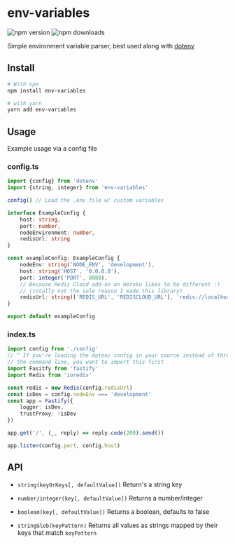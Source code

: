 # env-variables
![npm version](https://img.shields.io/npm/v/env-variables?style=flat-square)
![npm downloads](https://img.shields.io/npm/dt/env-variables?style=flat-square)

Simple environment variable parser, best used along with [dotenv](https://www.npmjs.com/package/dotenv)


## Install

```bash
# With npm
npm install env-variables

# with yarn
yarn add env-variables
```

## Usage

Example usage via a config file

### config.ts

```ts
import {config} from 'dotenv'
import {string, integer} from 'env-variables'

config() // Load the .env file w/ custom variables

interface ExampleConfig {
    host: string,
    port: number,
    nodeEnvironment: number,
    redisUrl: string
}

const exampleConfig: ExampleConfig {
    nodeEnv: string('NODE_ENV', 'development'),
    host: string('HOST', '0.0.0.0'),
    port: integer('PORT', 8080),
    // Because Redis Cloud add-on on Heroku likes to be different :)
    // (totally not the sole reason I made this library)
    redisUrl: string(['REDIS_URL', 'REDISCLOUD_URL'], 'redis://localhost:6379')
}

export default exampleConfig
```

### index.ts

```ts
import config from './config' 
// ^ If you're loading the dotenv config in your source instead of through
// the command line, you want to import this first
import Fasitfy from 'fastify'
import Redis from 'ioredis'

const redis = new Redis(config.redisUrl)
const isDev = config.nodeEnv === 'development'
const app = Fastify({
    logger: isDev,
    trustProxy: !isDev
})

app.get('/', (_, reply) => reply.code(200).send())

app.listen(config.port, config.host)
```

## API
- `string(keyOrKeys[, defaultValue])` Return's a string key

- `number/integer(key[, defaultValue])` Returns a number/integer

- `boolean(key[, defaultValue])` Returns a boolean, defaults to false

- `stringGlob(keyPattern)` Returns all values as strings mapped by their keys that match `keyPattern`